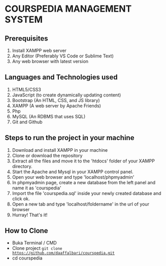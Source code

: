 # COURSPEDIA MANAGEMENT SYSTEM

## Prerequisites
1. Install XAMPP web server
2. Any Editor (Preferably VS Code or Sublime Text)
3. Any web browser with latest version

## Languages and Technologies used
1. HTML5/CSS3
2. JavaScript (to create dynamically updating content)
3. Bootstrap (An HTML, CSS, and JS library)
4. XAMPP (A web server by Apache Friends)
5. Php
6. MySQL (An RDBMS that uses SQL)
7. Git and Github 

## Steps to run the project in your machine
1. Download and install XAMPP in your machine
2. Clone or download the repository
3. Extract all the files and move it to the 'htdocs' folder of your XAMPP directory.
4. Start the Apache and Mysql in your XAMPP control panel.
5. Open your web browser and type 'localhost/phpmyadmin'
6. In phpmyadmin page, create a new database from the left panel and name it as 'courspedia'
7. Import the file 'courspedia.sql' inside your newly created database and click ok.
8. Open a new tab and type 'localhost/foldername' in the url of your browser
9. Hurray! That's it!

## How to Clone
- Buka Terminal / CMD
- Clone project <code>git clone https://github.com/daaffalbari/courspedia.git</code>
- cd courspedia
